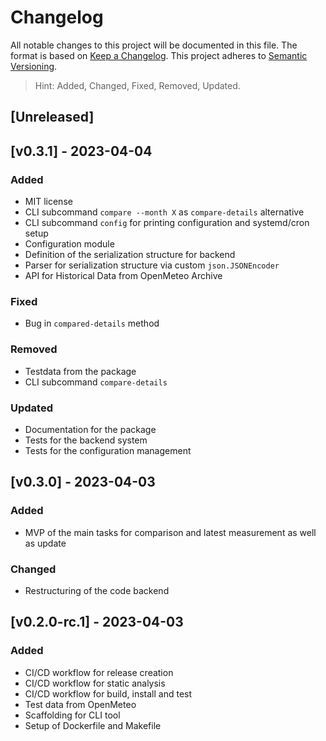 # Changelog

All notable changes to this project will be documented in this file.
The format is based on [Keep a Changelog](https://keepachangelog.com/en/1.0.0/).
This project adheres to [Semantic Versioning](https://semver.org/spec/v2.0.0.html).

> Hint: Added, Changed, Fixed, Removed, Updated.

## [Unreleased]

## [v0.3.1] - 2023-04-04

### Added
- MIT license
- CLI subcommand `compare --month X` as `compare-details` alternative
- CLI subcommand `config` for printing configuration and systemd/cron setup
- Configuration module
- Definition of the serialization structure for backend
- Parser for serialization structure via custom `json.JSONEncoder`
- API for Historical Data from OpenMeteo Archive

### Fixed
- Bug in `compared-details` method

### Removed
- Testdata from the package
- CLI subcommand `compare-details`

### Updated
- Documentation for the package
- Tests for the backend system
- Tests for the configuration management

## [v0.3.0] - 2023-04-03

### Added
- MVP of the main tasks for comparison and latest measurement as well as update

### Changed
- Restructuring of the code backend

## [v0.2.0-rc.1] - 2023-04-03

### Added
- CI/CD workflow for release creation
- CI/CD workflow for static analysis
- CI/CD workflow for build, install and test
- Test data from OpenMeteo
- Scaffolding for CLI tool
- Setup of Dockerfile and Makefile

